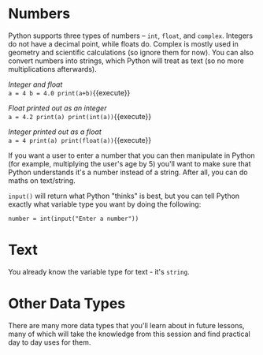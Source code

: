 # Numbers
Python supports three types of numbers – ```int```, ```float```, and ```complex```. Integers do not have a decimal point, while floats do. Complex is mostly used in geometry and scientific calculations (so ignore them for now). You can also convert numbers into strings, which Python will treat as text (so no more multiplications afterwards).

*Integer and float*<br>
`a = 4
b = 4.0
print(a+b)`{{execute}}

*Float printed out as an integer*<br>
`a = 4.2
print(a)
print(int(a))`{{execute}}

*Integer printed out as a float*<br>
`a = 4
print(a)
print(float(a))`{{execute}}

If you want a user to enter a number that you can then manipulate in Python (for example, multiplying the user's age by 5) you'll want to make sure that Python understands it's a number instead of a string. After all, you can do maths on text/string.

```input()``` will return what Python "thinks" is best, but you can tell Python exactly what variable type you want by doing the following:

```
number = int(input("Enter a number"))
```

# Text
You already know the variable type for text - it's ```string```.

# Other Data Types
There are many more data types that you'll learn about in future lessons, many of which will take the knowledge from this session and find practical day to day uses for them.